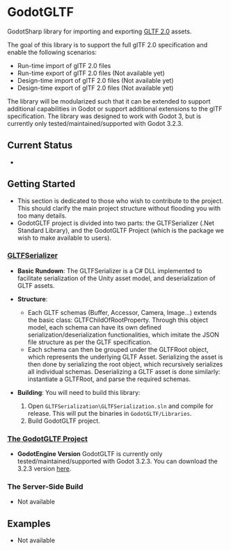 # GodotGLTF

GodotSharp library for importing and exporting [GLTF 2.0](https://github.com/KhronosGroup/glTF/) assets.

The goal of this library is to support the full glTF 2.0 specification and enable the following scenarios:
- Run-time import of glTF 2.0 files
- Run-time export of glTF 2.0 files (Not available yet)
- Design-time import of glTF 2.0 files (Not available yet)
- Design-time export of glTF 2.0 files (Not available yet)

The library will be modularized such that it can be extended to support additional capabilities in Godot or support additional extensions to the glTF specification.  The library was designed to work with Godot 3, but is currently only tested/maintained/supported with Godot 3.2.3.

## Current Status

 -

## Getting Started

- This section is dedicated to those who wish to contribute to the project. This should clarify the main project structure without flooding you with too many details.
- GodotGLTF project is divided into two parts: the GLTFSerializer (.Net Standard Library), and the GodotGLTF Project (which is the package we wish to make available to users).

### [GLTFSerializer](https://github.com/dasg34/GodotGLTF/tree/master/GLTFSerialization)

- **Basic Rundown**: The GLTFSerializer is a C# DLL implemented to facilitate serialization of the Unity asset model, and deserialization of GLTF assets.

- **Structure**: 
	- Each GLTF schemas (Buffer, Accessor, Camera, Image...) extends the basic class: GLTFChildOfRootProperty. Through this object model, each schema can have its own defined serialization/deserialization functionalities, which imitate the JSON file structure as per the GLTF specification.
	- Each schema can then be grouped under the GLTFRoot object, which represents the underlying GLTF Asset. Serializing the asset is then done by serializing the root object, which recursively serializes all individual schemas. Deserializing a GLTF asset is done similarly: instantiate a GLTFRoot, and parse the required schemas.
- **Building**: You will need to build this library: 
	1. Open `GLTFSerialization\GLTFSerialization.sln` and compile for release. This will put the binaries in `GodotGLTF/Libraries`.
	2. Build GodotGLTF project.

### [The GodotGLTF Project](https://github.com/dasg34/GodotGLTF/tree/master/GodotGLTF)

- **GodotEngine Version**
	GodotGLTF is currently only tested/maintained/supported with Godot 3.2.3.
	You can download the 3.2.3 version [here](https://downloads.tuxfamily.org/godotengine/3.2.3/).

### The Server-Side Build

- Not available

## Examples

- Not available


